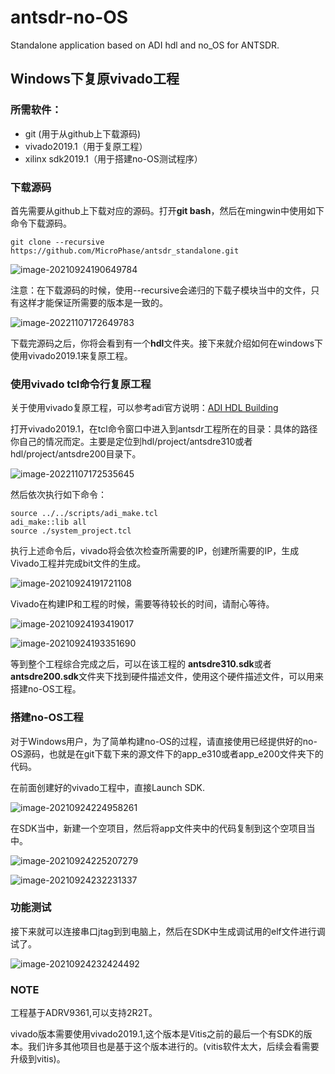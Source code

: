 # antsdr-no-OS
Standalone application based on ADI hdl and no_OS for ANTSDR.

## Windows下复原vivado工程

### 所需软件：

- git (用于从github上下载源码)
- vivado2019.1（用于复原工程）
- xilinx sdk2019.1（用于搭建no-OS测试程序）

### 下载源码

首先需要从github上下载对应的源码。打开**git bash**，然后在mingwin中使用如下命令下载源码。

```
git clone --recursive https://github.com/MicroPhase/antsdr_standalone.git
```

![image-20210924190649784](README.assets/image-20210924190649784.png)

注意：在下载源码的时候，使用--recursive会递归的下载子模块当中的文件，只有这样才能保证所需要的版本是一致的。

![image-20221107172649783](README.assets/image-20221107172649783.png)

下载完源码之后，你将会看到有一个**hdl**文件夹。接下来就介绍如何在windows下使用vivado2019.1来复原工程。

### 使用vivado tcl命令行复原工程

关于使用vivado复原工程，可以参考adi官方说明：[ADI HDL Building](https://wiki.analog.com/resources/fpga/docs/build)

打开vivado2019.1，在tcl命令窗口中进入到antsdr工程所在的目录：具体的路径你自己的情况而定。主要是定位到hdl/project/antsdre310或者hdl/project/antsdre200目录下。

![image-20221107172535645](README.assets/image-20221107172535645.png)

然后依次执行如下命令：

```
source ../../scripts/adi_make.tcl
adi_make::lib all
source ./system_project.tcl
```

执行上述命令后，vivado将会依次检查所需要的IP，创建所需要的IP，生成Vivado工程并完成bit文件的生成。

![image-20210924191721108](README.assets/image-20210924191721108.png)

Vivado在构建IP和工程的时候，需要等待较长的时间，请耐心等待。

![image-20210924193419017](README.assets/image-20210924193419017.png)



![image-20210924193351690](README.assets/image-20210924193351690.png)

等到整个工程综合完成之后，可以在该工程的 **antsdre310.sdk**或者**antsdre200.sdk**文件夹下找到硬件描述文件，使用这个硬件描述文件，可以用来搭建no-OS工程。



### 搭建no-OS工程
对于Windows用户，为了简单构建no-OS的过程，请直接使用已经提供好的no-OS源码，也就是在git下载下来的源文件下的app_e310或者app_e200文件夹下的代码。

在前面创建好的vivado工程中，直接Launch SDK.

![image-20210924224958261](README.assets/image-20210924224958261.png)

在SDK当中，新建一个空项目，然后将app文件夹中的代码复制到这个空项目当中。

![image-20210924225207279](README.assets/image-20210924225207279.png)

![image-20210924232231337](README.assets/image-20210924232231337.png)

### 功能测试

接下来就可以连接串口jtag到到电脑上，然后在SDK中生成调试用的elf文件进行调试了。

![image-20210924232424492](README.assets/image-20210924232424492.png)



### NOTE

工程基于ADRV9361,可以支持2R2T。

vivado版本需要使用vivado2019.1,这个版本是Vitis之前的最后一个有SDK的版本。我们许多其他项目也是基于这个版本进行的。(vitis软件太大，后续会看需要升级到vitis)。